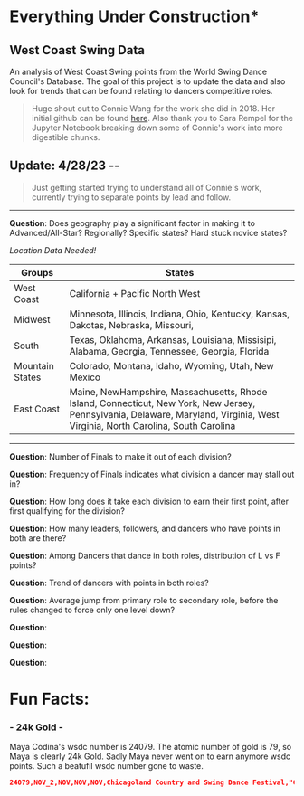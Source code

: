 # Everything Under Construction* 

## West Coast Swing Data

An analysis of West Coast Swing points from the World Swing Dance Council's Database. The goal of this project is to update the data and also look for trends that can be found relating to dancers competitive roles.

> Huge shout out to Connie Wang for the work she did in 2018. Her initial github can be found [here](https://github.com/conniewang3/WSDC-Project). Also thank you to Sara Rempel for the Jupyter Notebook breaking down some of Connie's work into more digestible chunks.

## Update: 4/28/23 --

> Just getting started trying to understand all of Connie's work, currently trying to separate points by lead and follow.

----

 **Question**:
Does geography play a significant factor in making it to Advanced/All-Star?
Regionally? Specific states? Hard stuck novice states?

*Location Data Needed!*

|Groups | States |
|---|---|
| West Coast | California + Pacific North West |
Midwest | Minnesota, Illinois, Indiana, Ohio, Kentucky, Kansas, Dakotas, Nebraska, Missouri,
South | Texas, Oklahoma, Arkansas, Louisiana, Missisipi, Alabama, Georgia, Tennessee, Georgia, Florida
Mountain States | Colorado, Montana, Idaho, Wyoming, Utah, New Mexico
| East Coast | Maine, NewHampshire, Massachusetts, Rhode Island, Connecticut, New York, New Jersey, Pennsylvania, Delaware, Maryland, Virginia, West Virginia, North Carolina, South Carolina |

----

**Question**: Number of Finals to make it out of each division?

**Question**: Frequency of Finals indicates what division a dancer may stall out in?

**Question**: How long does it take each division to earn their first point, after first qualifying for the division?

**Question**: How many leaders, followers, and dancers who have points in both are there?

**Question**: Among Dancers that dance in both roles, distribution of L vs F points?

**Question**: Trend of dancers with points in both roles?

**Question**: Average jump from primary role to secondary role, before the rules changed to force only one level down?

**Question**:

**Question**:

**Question**:

# **Fun Facts**:

### - 24k Gold -

Maya Codina's wsdc number is 24079. The atomic number of gold is 79, so Maya is clearly 24k Gold. Sadly Maya never went on to earn anymore wsdc points. Such a beatufil wsdc number gone to waste.
```json
24079,NOV_2,NOV,NOV,NOV,Chicagoland Country and Swing Dance Festival,"Chicago, IL",August 2024,2,5,follower,Maya,Codina
```

